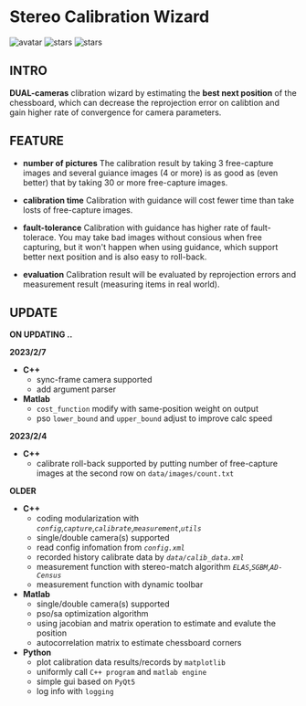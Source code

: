# Stereo Calibration Wizard #

![avatar](https://badgen.net/badge/Language/C++17/green)
![stars](https://badgen.net/badge/Env./windows/blue)
![stars](https://badgen.net/badge/Lab./opencv4/orange)

## INTRO ##
  **DUAL-cameras** clibration wizard by estimating the **best next position** of the chessboard, which can decrease the reprojection error on calibtion and gain higher rate of convergence for camera parameters.

## FEATURE ##
- **number of pictures**
  The calibration result by taking 3 free-capture images and several guiance images (4 or more) is as good as (even better) that by taking 30 or more free-capture images.

- **calibration time**
  Calibration with guidance will cost fewer time than take losts of free-capture images. 

- **fault-tolerance**
  Calibration with guidance has higher rate of fault-tolerace. You may take bad images without consious when free capturing, but it won't happen when using guidance, which support better next position and is also easy to roll-back. 

- **evaluation**
  Calibration result will be evaluated by reprojection errors and measurement result (measuring items in real world). 

## UPDATE ##
**ON UPDATING ..**

**2023/2/7**
  - **C++**
    - sync-frame camera supported
    - add argument parser
  - **Matlab** 
    - `cost_function` modify with same-position weight on output
    - pso `lower_bound` and `upper_bound` adjust to improve calc speed

**2023/2/4**
  - **C++**
    - calibrate roll-back supported by putting number of free-capture images at the second row on `data/images/count.txt`

**OLDER**
  - **C++**
    - coding modularization with *`config`*,*`capture`*,*`calibrate`*,*`measurement`*,*`utils`*
    - single/double camera(s) supported
    - read config infomation from *`config.xml`*
    - recorded history calibrate data by *`data/calib_data.xml`*
    - measurement function with stereo-match algorithm *`ELAS`*,*`SGBM`*,*`AD-Census`*
    - measurement function with dynamic toolbar
  - **Matlab**
    - single/double camera(s) supported
    - pso/sa optimization algorithm
    - using jacobian and matrix operation to estimate and evalute the position 
    - autocorrelation matrix to estimate chessboard corners
  - **Python**
    - plot calibration data results/records by `matplotlib` 
    - uniformly call `C++ program` and `matlab engine`
    - simple gui based on `PyQt5`
    - log info with `logging`

<!-- # Calibration Wizard
[**Paper**](http://openaccess.thecvf.com/content_ICCV_2019/papers/Peng_Calibration_Wizard_A_Guidance_System_for_Camera_Calibration_Based_on_ICCV_2019_paper.pdf) | [**Video**](https://www.youtube.com/watch?v=my3jocjpD0U&feature=youtu.be&t=398) <br>
<img src="https://pengsongyou.github.io/media/wizard0.jpg" width="270"/> <img src="https://pengsongyou.github.io/media/wizard1.jpg" width="270"/> <img src="https://pengsongyou.github.io/media/wizard2.jpg" width="270"/>

This repository contains the implementation of the paper:

Calibration Wizard: A Guidance System for Camera Calibration Based on Modelling Geometric and Corner Uncertainty  
[Songyou Peng](http://pengsongyou.github.io/) and [Peter Sturm](https://team.inria.fr/steep/people/peter-sturm/)  
**ICCV 2019** (Oral)  

If you find our code or paper useful, please consider citing
```
@inproceedings{peng2019iccv,
 author =  {Songyou Peng and Peter Sturm},
 title = {Calibration Wizard: A Guidance System for Camera Calibration Based on Modelling Geometric and Corner Uncertainty},
 booktitle = {IEEE International Conference on Computer Vision (ICCV)},
 year = {2019},
}
```
## Installation
### Requirements
* CMake
* OpenCV
* MATLAB

### Build
```sh
git clone https://github.com/pengsongyou/CalibrationWizard
cd CalibrationWizard
mkdir build
cd build
cmake ..
make
```
Tested working on Mac OSX, OpenCV 2.4.11 and MATLAB R2015b.

## Usage

* **First step**: run binary `./bin/CalibrationWizard` and choose `mode=0` to capture images freely for initial calibration.
Press `space` to capture one image. After capturing, press `ESC` and the calibration is automatically done.  
* **Second step**: run `src_matlab/main_estimate.m` to estimate the next best pose.  
* **Third step**: run binary `./bin/CalibrationWizard` again and choose `mode=1`. The estimated next pose should be displayed. You can try to overlay the checkerboard with the new pose, and press `space` to capture the image.

Loop over the second and third step until you are satisfied, or tired :)

#### Command Line Options
* `mode=0` captures images for initial camera calibration
* `mode=1` shows the next best pose for capturing

In addition, we provide `mode=2` if you only want to perform calibration on all the captured images listed in `out/images/image_list.xml`.

#### TODO
* [ ] Release codes of the unified system in C++ which integrates the next best pose estimation.

#### Extreme Poses
Sometimes the next pose is extreme so the checkerboard cannot be detected. Please consider: 
* Check if the values in the uncertainty map are low. If yes, then the calibration has more or less converged.
* Consider autocorrelation matrix, simply set `autoCorr_flag=1` in `src_matlab/main_estimate.m`.
* Re-run `src_matlab/main_estimate.m`. -->
